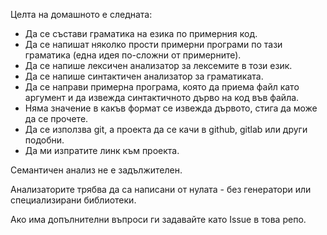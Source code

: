 Целта на домашното е следната:
 - Да се състави граматика на езика по примерния код.
 - Да се напишат няколко прости примерни програми по тази граматика (една идея по-сложни от примерните).
 - Да се напише лексичен анализатор за лексемите в този език.
 - Да се напише синтактичен анализатор за граматиката.
 - Да се направи примерна програма, която да приема файл като аргумент и да извежда синтактичното дърво на код във файла.
 - Няма значение в какъв формат се извежда дървото, стига да може да се прочете.
 - Да се използва git, а проекта да се качи в github, gitlab или други подобни.
 - Да ми изпратите линк към проекта.

Семантичен анализ не е задължителен. 

Анализаторите трябва да са написани от нулата - без генератори или специализирани библиотеки.

Ако има допълнителни въпроси ги задавайте като Issue в това репо.
